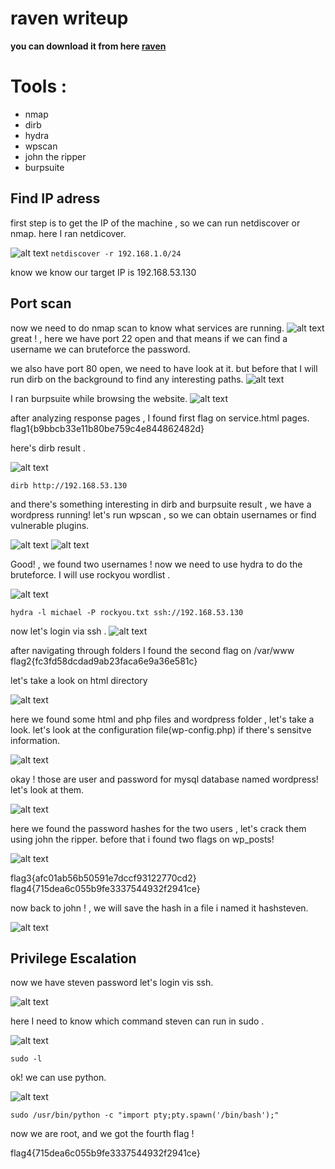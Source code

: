 # raven writeup
**you can download it from here [raven](https://www.vulnhub.com/entry/raven-1,256/)**

# Tools :
- nmap
- dirb
- hydra
- wpscan
- john the ripper
- burpsuite

## Find  IP adress
first step is to get the IP of the machine , so we can run netdiscover or nmap.
here I ran netdicover.

![alt text](https://i.imgur.com/AK3QbZL.png)
`netdiscover -r 192.168.1.0/24`

know we know our target IP is 192.168.53.130


## Port scan
now we need to do nmap scan to know what services are running.
![alt text](https://i.imgur.com/qrTz6fr.png)
great ! , here we have port 22 open and that means if we can find a username we can bruteforce the password.

we also have port 80 open, we need to have look at it.
but before that I will run dirb on the background to find any interesting paths.
![alt text](https://i.imgur.com/qynGcaJ.png)



I ran burpsuite while browsing the website.
![alt text](https://i.imgur.com/EQFc0Aa.png)



after analyzing response pages , I found first flag on service.html pages.
flag1{b9bbcb33e11b80be759c4e844862482d}

here's dirb result .

![alt text](https://i.imgur.com/18kPvHg.png)

`dirb http://192.168.53.130`


and there's something interesting in dirb and burpsuite result , we have a wordpress running!
let's run wpscan , so we can obtain usernames or find vulnerable plugins.

![alt text](https://i.imgur.com/OFb6qOg.png)
![alt text](https://i.imgur.com/0aOtUh8.png)

Good! , we found two usernames !
now we need to use hydra to do the bruteforce.
I will use rockyou wordlist .

![alt text](https://i.imgur.com/6TCVKN5.png)

`hydra -l michael -P rockyou.txt ssh://192.168.53.130`

now let's login via ssh .
![alt text](https://i.imgur.com/xeoa8xv.png)


after navigating through folders I found the second flag on /var/www
flag2{fc3fd58dcdad9ab23faca6e9a36e581c}                                                                                                           

let's take a look on html directory

![alt text](https://i.imgur.com/2gdsflE.png)

here we found some html and php files and wordpress folder , let's take a look.
let's look at the configuration file(wp-config.php) if there's sensitve information.

![alt text](https://i.imgur.com/TOmkHYA.png)

okay ! those are user and password for mysql database named wordpress!
let's look at them.

![alt text](https://i.imgur.com/J4syuEy.png)


here we found the password hashes for the two users , let's crack them using john the ripper.
before that i found two flags on wp_posts!

![alt text](https://i.imgur.com/DxDsWOc.png)

flag3{afc01ab56b50591e7dccf93122770cd2}
flag4{715dea6c055b9fe3337544932f2941ce}

now back to john ! , we will save the hash in a file i named it hashsteven.

![alt text](https://i.imgur.com/9b4NhST.png)

##  Privilege Escalation
now we have steven password let's login vis ssh.

![alt text](https://i.imgur.com/Hedd09j.png)


here I need to know which command steven can run in sudo .

![alt text](https://i.imgur.com/oQFTNyK.png)

`sudo -l`

ok! we can use python.

![alt text](https://i.imgur.com/fPM2Eeu.png)

`sudo /usr/bin/python -c "import pty;pty.spawn('/bin/bash');"`

now we are root, and we got the fourth flag !

flag4{715dea6c055b9fe3337544932f2941ce}
